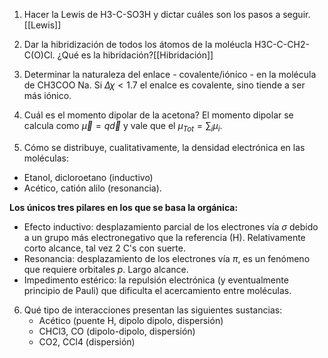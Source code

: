 1) Hacer la Lewis de H3-C-SO3H y dictar cuáles son los pasos a seguir.  [[Lewis]]

2)  Dar la hibridización de todos los átomos de la moléucla H3C-C-CH2-C(O)Cl. ¿Qué es la hibridación?[[Hibridación]]

3) Determinar la naturaleza del enlace - covalente/iónico - en la molécula de CH3COO Na. 
Si $\Delta \chi < 1.7$ el enalce es covalente, sino tiende a ser más iónico. 

4) Cuál es el momento dipolar de la acetona? 
El momento dipolar se calcula como $\vec{\mu} = q \vec{d}$ y vale que el $\mu_{Tot}=\sum_{i} \mu_{i}$. 

5) Cómo se distribuye, cualitativamente, la densidad electrónica en las moléculas:
+ Etanol, dicloroetano (inductivo)
+ Acético, catión alilo (resonancia).

**Los únicos tres pilares en los que se basa la orgánica:**
- Efecto inductivo: desplazamiento parcial de los electrones vía $\sigma$ debido a un grupo más electronegativo que la referencia (H). Relativamente corto alcance, tal vez 2 C's con suerte.
- Resonancia: desplazamiento de los electrones vía $\pi$, es un fenómeno que requiere orbitales $p$. Largo alcance.
- Impedimento estérico: la repulsión electrónica (y eventualmente principio de Pauli) que dificulta el acercamiento entre moléculas. 

6) Qué tipo de interacciones presentan las siguientes sustancias:
   * Acético (puente H, dipolo dipolo, dispersión)
   * CHCl3, CO (dipolo-dipolo, dispersión)
   * CO2, CCl4 (dispersión)